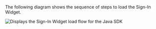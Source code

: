 The following diagram shows the sequence of steps to load the Sign-In Widget.

<div class="full">

![Displays the Sign-In Widget load flow for the Java SDK](/img/oie-embedded-sdk/oie-embedded-widget-use-case-load-java.png)

</div>
